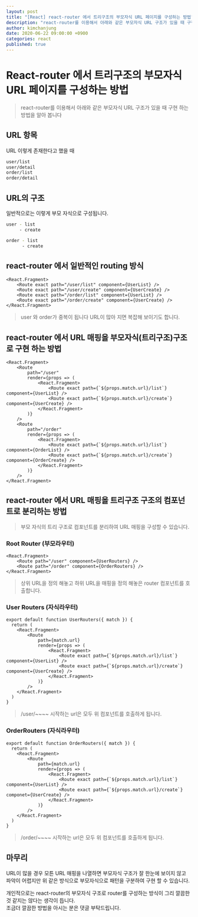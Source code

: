 ```yaml
---
layout: post
title: "[React] react-router 에서 트리구조의 부모자식 URL 페이지를 구성하는 방법"
description: "react-router를 이용해서 아래와 같은 부모자식 URL 구조가 있을 때 구현 하는 방법을 알아 봅니다"
author: kimchanjung
date: 2020-06-22 09:00:00 +0900
categories: react
published: true
---
```


# React-router 에서 트리구조의 부모자식 URL 페이지를 구성하는 방법
> react-router를 이용해서 아래와 같은 부모자식 URL 구조가 있을 때 구현 하는 방법을 알아 봅니다

## URL 항목
URL 이렇게 존재한다고 했을 때
```bash
user/list
user/detail
order/list
order/detail
```

## URL의 구조
일반적으로는 이렇게 부모 자식으로 구성됩니다.
```bash
user - list
     - create

order - list
      - create
```

## react-router 에서 일반적인 routing 방식
```react
<React.Fragment>
    <Route exact path="/user/list" component={UserList} />
    <Route exact path="/user/create" component={UserCreate} />
    <Route exact path="/order/list" component={UserList} />
    <Route exact path="/order/create" component={UserCreate} />
</React.Fragment>
```
> user 와 order가 중복이 됩니다 URL이 많아 지면 복잡해 보이기도 합니다.

## react-router 에서 URL 매핑을 부모자식(트리구조)구조로 구현 하는 방법
```react
<React.Fragment>
    <Route
        path="/user"
        render={props => (
            <React.Fragment>
                <Route exact path={`${props.match.url}/list`} component={UserList} />
                <Route exact path={`${props.match.url}/create`} component={UserCreate} />
            </React.Fragment>
        )}
    />
    <Route
        path="/order"
        render={props => (
            <React.Fragment>
                <Route exact path={`${props.match.url}/list`} component={OrderList} />
                <Route exact path={`${props.match.url}/create`} component={OrderCreate} />
            </React.Fragment>
        )}
    />
</React.Fragment>
```

## react-router 에서 URL 매핑을 트리구조 구조의 컴포넌트로 분리하는 방법
> 부모 자식의 트리 구조로 컴포넌트를 분리하여 URL 매핑을 구성할 수 있습니다.  

### Root Router (부모라우터)
```react
<React.Fragment>
    <Route path="/user" component={UserRouters} />
    <Route path="/order" component={OrderRouters} />
</React.Fragment>
```
> 상위 URL을 정의 해놓고 하위 URL을 매핑을 정의 해놓은 router 컴포넌트를 호출합니다.

### User Routers (자식라우터)
```react
export default function UserRouters({ match }) {
  return (
    <React.Fragment>
        <Route
            path={match.url}
            render={props => (
                <React.Fragment>
                    <Route exact path={`${props.match.url}/list`} component={UserList} />
                    <Route exact path={`${props.match.url}/create`} component={UserCreate} />
                </React.Fragment>
            )}
        />
    </React.Fragment>
  )
}
```
> /user/~~~~ 시작하는 url은 모두 위 컴포넌트를 호출하게 됩니다.

### OrderRouters (자식라우터)
```react
export default function OrderRouters({ match }) {
  return (
    <React.Fragment>
        <Route
            path={match.url}
            render={props => (
                <React.Fragment>
                    <Route exact path={`${props.match.url}/list`} component={UserList} />
                    <Route exact path={`${props.match.url}/create`} componet={UserCreate} />
                </React.Fragment>
            )}
        />
    </React.Fragment>
  )
}
```
> /order/~~~~ 시작하는 url은 모두 위 컴포넌트를 호출하게 됩니다.

## 마무리
URL이 많을 경우 모튼 URL 매핑을 나열하면 부모자식 구조가 잘 한눈에 보이지 않고 파악이 어렵지만 위 같은 방식으로 부모자식으로 패턴을 구분하여 구현 할 수 있습니다.  

개인적으로는 react-router의 부모자식 구조로 router를 구성하는 방식이 그리 깔끔한 것 같지는 않다는 생각이 듭니다.  
조금더 깔끔한 방법을 아시는 분은 댓글 부탁드립니다.